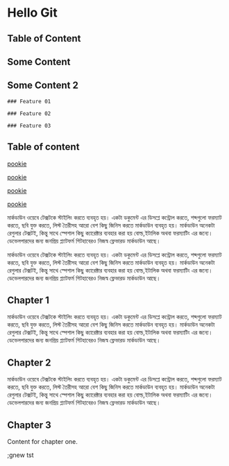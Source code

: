 # Hello Git

## Table of Content

## Some Content

## Some Content 2

	### Feature 01
	
	### Feature 02
	
	### Feature 03
	
	
## Table of content

[pookie](#chapter-1)

[pookie](#chapter-2)

[pookie](#chapter-3)

[pookie](#chapter-4)
	
মার্কডাউন ওয়েবে টেক্সটকে স্টাইলিং করতে ব্যবহৃত হয়। একটা ডকুমেন্ট এর ডিসপ্লে কন্ট্রোল করতে, শব্দগুলো ফরম্যাট করতে, ছবি যুক্ত করতে, লিস্ট তৈরীসহ আরো বেশ কিছু জিনিস করতে মার্কডাউন ব্যবহৃত হয়। মার্কডাউন অনেকটা রেগুলার টেক্সটই, কিন্তু সাথে স্পেশাল কিছু ক্যারেক্টার ব্যবহার করা হয় বোল্ড,ইটালিক অথবা ফরম্যাটিং এর জন্যে। ডেভেলপারদের জন্য জনপ্রিয় প্ল্যাটফর্ম গিটহাবেরও নিজস্ব ফ্লেভারড মার্কডাউন আছে।

মার্কডাউন ওয়েবে টেক্সটকে স্টাইলিং করতে ব্যবহৃত হয়। একটা ডকুমেন্ট এর ডিসপ্লে কন্ট্রোল করতে, শব্দগুলো ফরম্যাট করতে, ছবি যুক্ত করতে, লিস্ট তৈরীসহ আরো বেশ কিছু জিনিস করতে মার্কডাউন ব্যবহৃত হয়। মার্কডাউন অনেকটা রেগুলার টেক্সটই, কিন্তু সাথে স্পেশাল কিছু ক্যারেক্টার ব্যবহার করা হয় বোল্ড,ইটালিক অথবা ফরম্যাটিং এর জন্যে। ডেভেলপারদের জন্য জনপ্রিয় প্ল্যাটফর্ম গিটহাবেরও নিজস্ব ফ্লেভারড মার্কডাউন আছে।

## Chapter 1 <a name="chapter-1"></a>
মার্কডাউন ওয়েবে টেক্সটকে স্টাইলিং করতে ব্যবহৃত হয়। একটা ডকুমেন্ট এর ডিসপ্লে কন্ট্রোল করতে, শব্দগুলো ফরম্যাট করতে, ছবি যুক্ত করতে, লিস্ট তৈরীসহ আরো বেশ কিছু জিনিস করতে মার্কডাউন ব্যবহৃত হয়। মার্কডাউন অনেকটা রেগুলার টেক্সটই, কিন্তু সাথে স্পেশাল কিছু ক্যারেক্টার ব্যবহার করা হয় বোল্ড,ইটালিক অথবা ফরম্যাটিং এর জন্যে। ডেভেলপারদের জন্য জনপ্রিয় প্ল্যাটফর্ম গিটহাবেরও নিজস্ব ফ্লেভারড মার্কডাউন আছে।

## Chapter 2 <a name="chapter-2"></a>

মার্কডাউন ওয়েবে টেক্সটকে স্টাইলিং করতে ব্যবহৃত হয়। একটা ডকুমেন্ট এর ডিসপ্লে কন্ট্রোল করতে, শব্দগুলো ফরম্যাট করতে, ছবি যুক্ত করতে, লিস্ট তৈরীসহ আরো বেশ কিছু জিনিস করতে মার্কডাউন ব্যবহৃত হয়। মার্কডাউন অনেকটা রেগুলার টেক্সটই, কিন্তু সাথে স্পেশাল কিছু ক্যারেক্টার ব্যবহার করা হয় বোল্ড,ইটালিক অথবা ফরম্যাটিং এর জন্যে। ডেভেলপারদের জন্য জনপ্রিয় প্ল্যাটফর্ম গিটহাবেরও নিজস্ব ফ্লেভারড মার্কডাউন আছে।

## Chapter 3 <a name="chapter-3"></a>
Content for chapter one.

;gnew
tst